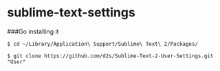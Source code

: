 sublime-text-settings
=====================

###Go installing it

    $ cd ~/Library/Application\ Support/Sublime\ Text\ 2/Packages/

    $ git clone https://github.com/d2s/Sublime-Text-2-User-Settings.git "User"
